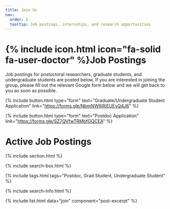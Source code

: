 ```yaml
---
title: Join Us
nav:
  order: 5
  tooltip: Job postings, internships, and research opportunities
---
```


# {% include icon.html icon="fa-solid fa-user-doctor" %}Job Postings

Job postings for postoctoral researchers, graduate students, and undergraduate students are posted below. If you are interested in joining the group, please fill out the relevant Google form below and we will get back to you as soon as possible.

{%
  include button.html
  type="form"
  text="Graduate/Undergraduate Student Application"
  link="https://forms.gle/NbmNW6iRiEUEyQ4J6"
%}

{%
  include button.html
  type="form"
  text="Postdoc Application"
  link="https://forms.gle/SZ7QVfwTRMbfGQCEA"
%}

# Active Job Postings

{% include section.html %}

{% include search-box.html %}

{% include tags.html tags="Postdoc, Grad Student, Undergraduate Student" %}

{% include search-info.html %}

{% include list.html data="join" component="post-excerpt" %}
